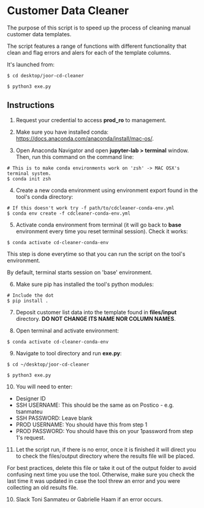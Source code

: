 # Customer Data Cleaner

The purpose of this script is to speed up the process of cleaning manual customer data templates.

The script features a range of functions with different functionality that clean and flag errors and alers for each of the template columns.

It's launched from:
```
$ cd desktop/joor-cd-cleaner

$ python3 exe.py
```

## Instructions

1. Request your credential to access **prod_ro** to management.

2. Make sure you have installed conda: https://docs.anaconda.com/anaconda/install/mac-os/.

3. Open Anaconda Navigator and open **jupyter-lab > terminal** window. Then, run this command on the command line:
```
# This is to make conda environments work on 'zsh' -> MAC OSX's terminal system.
$ conda init zsh
```

4. Create a new conda environment using environment export found in the tool's conda directory:
```
# If this doesn't work try -f path/to/cdcleaner-conda-env.yml
$ conda env create -f cdcleaner-conda-env.yml
```

5. Activate conda environment from terminal (it will go back to **base** environment every time you reset terminal session). Check it works:

```
$ conda activate cd-cleaner-conda-env
```

  This step is done everytime so that you can run the script on the tool's environment. 
  
  By default, terminal starts session on 'base' environment.


6. Make sure pip has installed the tool's python modules:
```
# Include the dot
$ pip install .
```

7. Deposit customer list data into the template found in **files/input** directory. **DO NOT CHANGE ITS NAME NOR COLUMN NAMES**.

8. Open terminal and activate environment:
```
$ conda activate cd-cleaner-conda-env
```

9. Navigate to tool directory and run **exe.py**:
```
$ cd ~/desktop/joor-cd-cleaner

$ python3 exe.py
```

10. You will need to enter:

  - Designer ID
  - SSH USERNAME: This should be the same as on Postico - e.g. tsanmateu
  - SSH PASSWORD: Leave blank
  - PROD USERNAME: You should have this from step 1
  - PROD PASSWORD: You should have this on your 1password from step 1's request.
  
 11. Let the script run, if there is no error, once it is finished it will direct you to check the files/output directory where the results file will be placed.
 
  For best practices, delete this file or take it out of the output folder to avoid confusing next time you use the tool.
  Otherwise, make sure you check the last time it was updated in case the tool threw an error and you were collecting an old results file.

10. Slack Toni Sanmateu or Gabrielle Haam if an error occurs.
